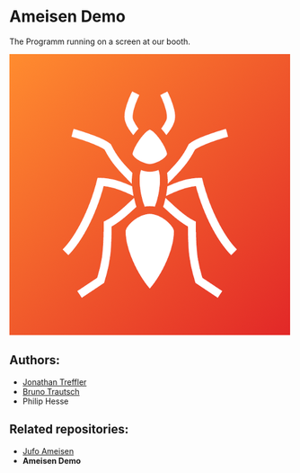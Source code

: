 # Ameisen Demo

The Programm running on a screen at our booth.

<img src="https://raw.githubusercontent.com/jufo-ameisen-2019/Jufo-Ameisen-2019/master/Logo/Logo.png">

## Authors:
- [Jonathan Treffler](https://github.com/TessyPowder)
- [Bruno Trautsch](https://github.com/alwus)
- Philip Hesse

## Related repositories:
- [Jufo Ameisen](https://github.com/jufo-ameisen-2019/Jufo-Ameisen-2019)
- __Ameisen Demo__
